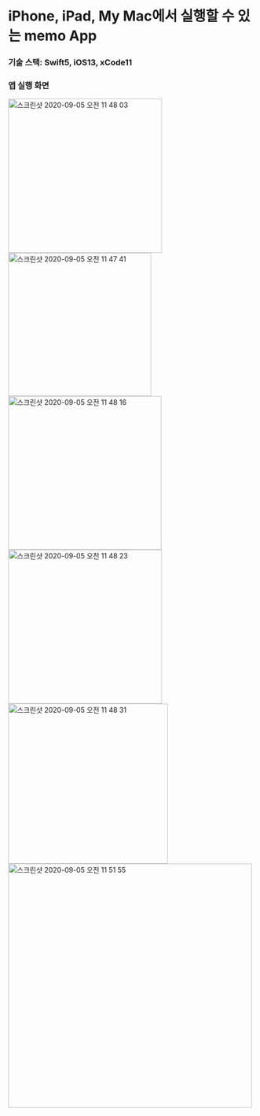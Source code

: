 # iPhone, iPad, My Mac에서 실행할 수 있는  memo App

### 기술 스택: Swift5, iOS13, xCode11


### 앱 실행 화면
<img width="313" alt="스크린샷 2020-09-05 오전 11 48 03" src="https://user-images.githubusercontent.com/52434820/92296269-f343c500-ef6d-11ea-873e-4f3131a53a33.png">
<img width="291" alt="스크린샷 2020-09-05 오전 11 47 41" src="https://user-images.githubusercontent.com/52434820/92296270-f63eb580-ef6d-11ea-965b-679a3fa37e9a.png">
<img width="312" alt="스크린샷 2020-09-05 오전 11 48 16" src="https://user-images.githubusercontent.com/52434820/92296272-f8087900-ef6d-11ea-94cf-1daabd72ce1c.png">
<img width="313" alt="스크린샷 2020-09-05 오전 11 48 23" src="https://user-images.githubusercontent.com/52434820/92296273-f939a600-ef6d-11ea-93b2-cfef6a6962ee.png">
<img width="325" alt="스크린샷 2020-09-05 오전 11 48 31" src="https://user-images.githubusercontent.com/52434820/92296274-fb9c0000-ef6d-11ea-83e1-0e9b8ad57e4f.png">
<img width="496" alt="스크린샷 2020-09-05 오전 11 51 55" src="https://user-images.githubusercontent.com/52434820/92296316-6b11ef80-ef6e-11ea-97a4-521d8e8dce34.png">

